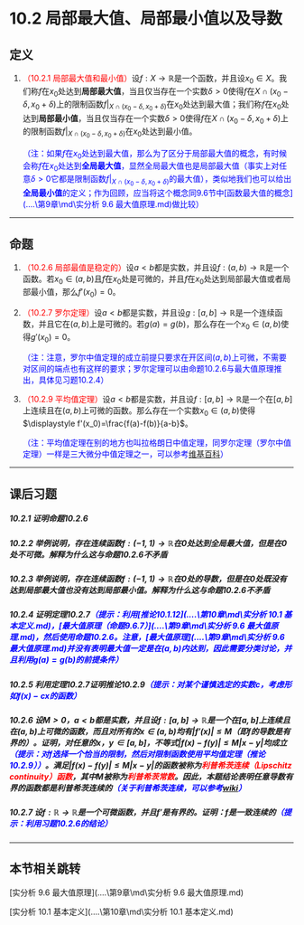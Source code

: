 # 10.2 局部最大值、局部最小值以及导数

## 定义

1. <font color=red>（10.2.1 局部最大值和最小值）</font>设$f:X\to\mathbb R$是一个函数，并且设$x_0\in X$。我们称$f$在$x_0$处达到**局部最大值**，当且仅当存在一个实数$\delta>0$使得$f$在$X\cap(x_0-\delta,x_0+\delta)$上的限制函数$f|_{X\cap(x_0-\delta,x_0+\delta)}$在$x_0$处达到最大值；我们称$f$在$x_0$处达到**局部最小值**，当且仅当存在一个实数$\delta>0$使得$f$在$X\cap(x_0-\delta,x_0+\delta)$上的限制函数$f|_{X\cap(x_0-\delta,x_0+\delta)}$在$x_0$处达到最小值。

   <font color=blue>（注：如果$f$在$x_0$处达到最大值，那么为了区分于局部最大值的概念，有时候会称$f$在$x_0$处达到**全局最大值**，显然全局最大值也是局部最大值（事实上对任意$\delta>0$它都是限制函数$f|_{X\cap(x_0-\delta,x_0+\delta)}$的最大值），类似地我们也可以给出**全局最小值**的定义；作为回顾，应当将这个概念同9.6节中[函数最大值的概念](..\..\第9章\md\实分析 9.6 最大值原理.md)做比较）</font>

---

## 命题

1. <font color=red>（10.2.6 局部最值是稳定的）</font>设$a<b$都是实数，并且设$f:(a,b)\to\mathbb R$是一个函数。若$x_0\in(a,b)$且$f$在$x_0$处是可微的，并且$f$在$x_0$处达到局部最大值或者局部最小值，那么$f'(x_0)=0$。
1. <font color=red>（10.2.7 罗尔定理）</font>设$a<b$都是实数，并且设$g:[a,b]\to\mathbb R$是一个连续函数，并且它在$(a,b)$上是可微的。若$g(a)=g(b)$，那么存在一个$x_0\in(a,b)$使得$g'(x_0)=0$。

   <font color=blue>（注：注意，罗尔中值定理的成立前提只要求在开区间$(a,b)$上可微，不需要对区间的端点也有这样的要求；罗尔定理可以由命题10.2.6与最大值原理推出，具体见习题10.2.4）</font>
1. <font color=red>（10.2.9 平均值定理）</font>设$a<b$都是实数，并且设$f:[a,b]\to\mathbb R$是一个在$[a,b]$上连续且在$(a,b)$上可微的函数。那么存在一个实数$x_0\in(a,b)$使得$\displaystyle f'(x_0)=\frac{f(a)-f(b)}{a-b}$。

   <font color=blue>（注：平均值定理在别的地方也叫拉格朗日中值定理，同罗尔定理（罗尔中值定理）一样是三大微分中值定理之一，可以参考[维基百科](https://zh.wikipedia.org/wiki/中值定理)）</font>

---

## 课后习题

##### 10.2.1 证明命题10.2.6

##### 10.2.2 举例说明，存在连续函数$f:(-1,1)\to\mathbb R$在$0$处达到全局最大值，但是在$0$处不可微。解释为什么这与命题10.2.6不矛盾

##### 10.2.3 举例说明，存在连续函数$f:(-1,1)\to\mathbb R$在$0$处的导数，但是在$0$处既没有达到局部最大值也没有达到局部最小值。解释为什么这与命题10.2.6不矛盾

##### 10.2.4 证明定理10.2.7<font color=blue>（提示：利用[推论10.1.12](..\..\第10章\md\实分析 10.1 基本定义.md)，[最大值原理（命题9.6.7）](..\..\第9章\md\实分析 9.6 最大值原理.md)，然后使用命题10.2.6。注意，[最大值原理](..\..\第9章\md\实分析 9.6 最大值原理.md)并没有表明最大值一定是在$(a,b)$内达到，因此需要分类讨论，并且利用$g(a)=g(b)$的前提条件）</font>

##### 10.2.5 利用定理10.2.7证明推论10.2.9<font color=blue>（提示：对某个谨慎选定的实数$c$，考虑形如$f(x)-cx$的函数）</font>

##### 10.2.6 设$M>0$，$a<b$都是实数，并且设$f:[a,b]\to\mathbb R$是一个在$[a,b]$上连续且在$(a,b)$上可微的函数，而且对所有的$x\in(a,b)$均有$|f'(x)|\leq M$（即$f$的导数是有界的）。证明，对任意的$x$，$y\in[a,b]$，不等式$|f(x)-f(y)|\leq M|x-y|$均成立<font color=blue>（提示：对$f$选择一个恰当的限制，然后对限制函数使用平均值定理（推论10.2.9））</font>。满足$|f(x)-f(y)|\leq M|x-y|$的函数被称为<font color=red>利普希茨连续（Lipschitz continuity）函数</font>，其中$M$被称为<font color=red>利普希茨常数</font>。因此，本题结论表明任意导数有界的函数都是利普希茨连续的<font color=blue>（关于利普希茨连续，可以参考[wiki](https://en.wikipedia.org/wiki/Lipschitz_continuity)）</font>

##### 10.2.7 设$f:\mathbb R\to\mathbb R$是一个可微函数，并且$f'$是有界的。证明：$f$是一致连续的<font color=blue>（提示：利用习题10.2.6的结论）</font>

---

## 本节相关跳转

[实分析 9.6 最大值原理](..\..\第9章\md\实分析 9.6 最大值原理.md)

[实分析 10.1 基本定义](..\..\第10章\md\实分析 10.1 基本定义.md)



